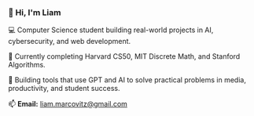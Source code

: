 ### 👋 Hi, I'm Liam

💻 Computer Science student building real-world projects in AI, cybersecurity, and web development.

🚀 Currently completing Harvard CS50, MIT Discrete Math, and Stanford Algorithms.

🧠 Building tools that use GPT and AI to solve practical problems in media, productivity, and student success.

📫 **Email:** liam.marcovitz@gmail.com
